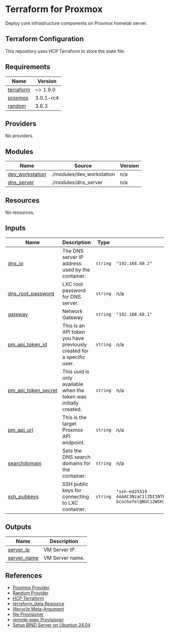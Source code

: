 # Terraform for Proxmox

Deploy core infrastructure components on Proxmox homelab server.

## Terraform Configuration

This repository uses HCP Terraform to store the state file.

<!-- BEGIN_TF_DOCS -->
## Requirements

| Name | Version |
|------|---------|
| <a name="requirement_terraform"></a> [terraform](#requirement\_terraform) | ~> 1.9.0 |
| <a name="requirement_proxmox"></a> [proxmox](#requirement\_proxmox) | 3.0.1-rc4 |
| <a name="requirement_random"></a> [random](#requirement\_random) | 3.6.3 |

## Providers

No providers.

## Modules

| Name | Source | Version |
|------|--------|---------|
| <a name="module_dev_workstation"></a> [dev\_workstation](#module\_dev\_workstation) | ./modules/dev_workstation | n/a |
| <a name="module_dns_server"></a> [dns\_server](#module\_dns\_server) | ./modules/dns_server | n/a |

## Resources

No resources.

## Inputs

| Name | Description | Type | Default | Required |
|------|-------------|------|---------|:--------:|
| <a name="input_dns_ip"></a> [dns\_ip](#input\_dns\_ip) | The DNS server IP address used by the container. | `string` | `"192.168.68.2"` | no |
| <a name="input_dns_root_password"></a> [dns\_root\_password](#input\_dns\_root\_password) | LXC root password for DNS server. | `string` | n/a | yes |
| <a name="input_gateway"></a> [gateway](#input\_gateway) | Network Gateway | `string` | `"192.168.68.1"` | no |
| <a name="input_pm_api_token_id"></a> [pm\_api\_token\_id](#input\_pm\_api\_token\_id) | This is an API token you have previously created for a specific user. | `string` | n/a | yes |
| <a name="input_pm_api_token_secret"></a> [pm\_api\_token\_secret](#input\_pm\_api\_token\_secret) | This uuid is only available when the token was initially created. | `string` | n/a | yes |
| <a name="input_pm_api_url"></a> [pm\_api\_url](#input\_pm\_api\_url) | This is the target Proxmox API endpoint. | `string` | n/a | yes |
| <a name="input_searchdomain"></a> [searchdomain](#input\_searchdomain) | Sets the DNS search domains for the container. | `string` | n/a | yes |
| <a name="input_ssh_pubkeys"></a> [ssh\_pubkeys](#input\_ssh\_pubkeys) | SSH public keys for connecting to LXC container. | `string` | `"ssh-ed25519 AAAAC3NzaC1lZDI1NTE5AAAAIEZGQwHOs8V9ndmLn3NuQXxuD0Ht4zaz+c6/WaEMAA6S bcochofel@NUC12WSHi7"` | no |

## Outputs

| Name | Description |
|------|-------------|
| <a name="output_server_ip"></a> [server\_ip](#output\_server\_ip) | VM Server IP. |
| <a name="output_server_name"></a> [server\_name](#output\_server\_name) | VM Server name. |
<!-- END_TF_DOCS -->

## References

- [Proxmox Provider](https://registry.terraform.io/providers/Telmate/proxmox/latest/docs)
- [Random Provider](https://registry.terraform.io/providers/hashicorp/random/latest/docs)
- [HCP Terraform](https://app.terraform.io)
- [terraform_data Resource](https://developer.hashicorp.com/terraform/language/resources/terraform-data)
- [lifecycle Meta-Argument](https://developer.hashicorp.com/terraform/language/meta-arguments/lifecycle)
- [file Provisioner](https://developer.hashicorp.com/terraform/language/resources/provisioners/file)
- [remote-exec Provisioner](https://developer.hashicorp.com/terraform/language/resources/provisioners/remote-exec)
- [Setup BIND Server on Ubuntun 24.04](https://www.linuxbuzz.com/setup-bind-server-on-ubuntu/)
